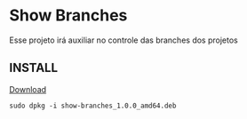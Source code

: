 # Show Branches
Esse projeto irá auxiliar no controle das branches dos projetos

## INSTALL
[Download](https://drive.google.com/open?id=1kqEC2cYeBLOEnSUHmDROQts29Fu27UNi)

`sudo dpkg -i show-branches_1.0.0_amd64.deb`